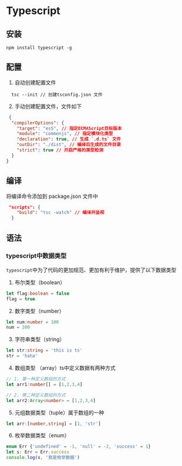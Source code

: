 # Typescript
## 安装
`npm install typescript -g`

## 配置
1. 自动创建配置文件
```shell
  tsc --init // 创建tsconfig.json 文件
```

2. 手动创建配置文件，文件如下
```json
 {
  "compilerOptions": {
    "target": "es5", // 指定ECMAScript目标版本
    "module": "commonjs", // 指定模块化类型
    "declaration": true, // 生成 `.d.ts` 文件
    "outDir": "./dist", // 编译后生成的文件目录
    "strict": true // 开启严格的类型检测
  }
}
```
## 编译
将编译命令添加到 package.json 文件中
```json
 "scripts": {
    "build": "tsc -watch" // 编译并监视
  }
```

## 语法
### typescript中数据类型
`typescript`中为了代码的更加规范、更加有利于维护，提供了以下数据类型
1. 布尔类型（boolean）
```ts
let flag:boolean = false
flag = true
```
2. 数字类型（number）
```ts
let num:number = 100
num = 200
```
3. 字符串类型（string）
```ts
let str:string = 'this is ts'
str = 'haha'
```
4. 数组类型 （array）ts中定义数据有两种方式
```ts
// 1. 第一种定义数组的方式
let arr1:number[] = [1,2,3,4]

// 2. 第二种定义数组的方式
let arr2:Array<number> = [1,2,3,4]
```
5. 元组数据类型（tuple）属于数组的一种
```ts
let arr:[number,string] = [1, 'str']
```
6. 枚举数据类型（enum）
```ts
enum Err {'undefined' = -1, 'null' = -2, 'success' = 1}
let s: Err = Err.success
console.log(s, '我是枚举数据')
```






